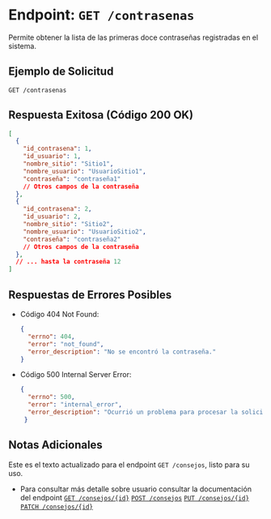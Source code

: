 
# Endpoint: `GET /contrasenas`

Permite obtener la lista de las primeras doce contraseñas registradas en el sistema.

## Ejemplo de Solicitud
```http
GET /contrasenas
```

## Respuesta Exitosa (Código 200 OK)
```json
[
  {
    "id_contrasena": 1,
    "id_usuario": 1,
    "nombre_sitio": "Sitio1",
    "nombre_usuario": "UsuarioSitio1",
    "contraseña": "contraseña1"
    // Otros campos de la contraseña
  },
  {
    "id_contrasena": 2,
    "id_usuario": 2,
    "nombre_sitio": "Sitio2",
    "nombre_usuario": "UsuarioSitio2",
    "contraseña": "contraseña2"
    // Otros campos de la contraseña
  },
  // ... hasta la contraseña 12
]


```

## Respuestas de Errores Posibles
- Código 404 Not Found:

  ```json
  {
    "errno": 404,
    "error": "not_found",
    "error_description": "No se encontró la contraseña."
  }
  ```

- Código 500 Internal Server Error:
  ```json
  {
    "errno": 500,
    "error": "internal_error",
    "error_description": "Ocurrió un problema para procesar la solicitud"
   }

  ```

## Notas Adicionales


Este es el texto actualizado para el endpoint `GET /consejos`, listo para su uso.
- Para consultar más detalle sobre usuario consultar
  la documentación del endpoint
[`GET /consejos/{id}`](./endpoints/get-consejos-id.md)
[`POST /consejos`](./endpoints/post-consejos.md)
[`PUT /consejos/{id}`](./endpoints/put-consejos-id.md)
[`PATCH /consejos/{id}`](./endpoints/patch-consejos-id.md)